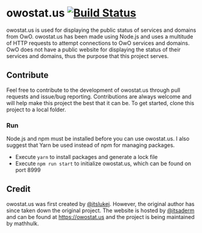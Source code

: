 # owostat.us [![Build Status](https://travis-ci.org/mathhulk/owostat.us.svg?branch=master)](https://travis-ci.org/mathhulk/owostat.us)
owostat.us is used for displaying the public status of services and domains from OwO. owostat.us has been made using Node.js and uses a multitude of HTTP requests to attempt connections to OwO services and domains. OwO does not have a public website for displaying the status of their services and domains, thus the purpose that this project serves.

## Contribute
Feel free to contribute to the development of owostat.us through pull requests and issue/bug reporting. Contributions are always welcome and will help make this project the best that it can be. To get started, clone this project to a local folder.

### Run
Node.js and npm must be installed before you can use owostat.us. I also suggest that Yarn be used instead of npm for managing packages.
* Execute `yarn` to install packages and generate a lock file
* Execute `npm run start` to initialize owostat.us, which can be found on port 8999

## Credit
owostat.us was first created by [@itslukej](https://github.com/itslukej). However, the original author has since taken down the original project. The website is hosted by [@itsaderm](https://github.com/itsaderm) and can be found at https://owostat.us and the project is being maintained by mathhulk.
